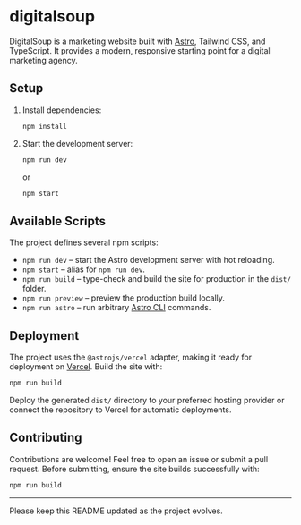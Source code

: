 # digitalsoup

DigitalSoup is a marketing website built with [Astro](https://astro.build/), Tailwind CSS, and TypeScript. It provides a modern, responsive starting point for a digital marketing agency.

## Setup

1. Install dependencies:
   ```bash
   npm install
   ```
2. Start the development server:
   ```bash
   npm run dev
   ```
   or
   ```bash
   npm start
   ```

## Available Scripts

The project defines several npm scripts:

- `npm run dev` &ndash; start the Astro development server with hot reloading.
- `npm start` &ndash; alias for `npm run dev`.
- `npm run build` &ndash; type-check and build the site for production in the `dist/` folder.
- `npm run preview` &ndash; preview the production build locally.
- `npm run astro` &ndash; run arbitrary [Astro CLI](https://docs.astro.build/en/reference/cli-reference/) commands.

## Deployment

The project uses the `@astrojs/vercel` adapter, making it ready for deployment on [Vercel](https://vercel.com/). Build the site with:

```bash
npm run build
```

Deploy the generated `dist/` directory to your preferred hosting provider or connect the repository to Vercel for automatic deployments.

## Contributing

Contributions are welcome! Feel free to open an issue or submit a pull request. Before submitting, ensure the site builds successfully with:

```bash
npm run build
```

---

Please keep this README updated as the project evolves.

